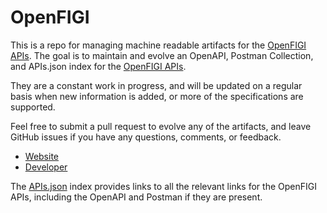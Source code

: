 # OpenFIGIThis is a repo for managing machine readable artifacts for the [OpenFIGI APIs](https://openfigi.com). The goal is to maintain and evolve an OpenAPI, Postman Collection, and APIs.json index for the [OpenFIGI APIs](https://openfigi.com).They are a constant work in progress, and will be updated on a regular basis when new information is added, or more of the specifications are supported.Feel free to submit a pull request to evolve any of the artifacts, and leave GitHub issues if you have any questions, comments, or feedback.- [Website](https://openfigi.com)- [Developer](https://openfigi.com)The [APIs.json](https://github.com/api-evangelist/openfigi/blob/master/apis.json) index provides links to all the relevant links for the OpenFIGI APIs, including the OpenAPI and Postman if they are present.